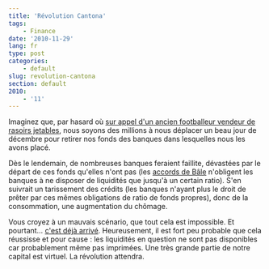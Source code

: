 ```yaml
---
title: 'Révolution Cantona'
tags:
    - Finance
date: '2010-11-29'
lang: fr
type: post
categories:
    - default
slug: revolution-cantona
section: default
2010:
    - '11'
---
```


Imaginez que, par hasard où [sur appel d'un ancien footballeur vendeur de rasoirs jetables](https://www.bakchich.info/france/2010/10/12/la-cantona-revolution-58811 "Appel à la révolution d&#039;Eric Cantona sur Bakchich.info"), nous soyons des millions à nous déplacer un beau jour de décembre pour retirer nos fonds des banques dans lesquelles nous les avons placé.

<!-- more -->

Dès le lendemain, de nombreuses banques feraient faillite, dévastées par le départ de ces fonds qu'elles n'ont pas (les [accords de Bâle](http://fr.wikipedia.org/wiki/B%C3%A2le_II#Pilier_I_:_l.27exigence_de_fonds_propres "Exigence de Fonds Propres dans les accords de Bâle II - Wikipedia") n'obligent les banques à ne disposer de liquidités que jusqu'à un certain ratio). S'en suivrait un tarissement des crédits (les banques n'ayant plus le droit de prêter par ces mêmes obligations de ratio de fonds propres), donc de la consommation, une augmentation du chômage.

Vous croyez à un mauvais scénario, que tout cela est impossible. Et pourtant… [c'est déjà arrivé](http://fr.wikipedia.org/wiki/Krach_de_1929 "Article sur le Krach de 1929 sur Wikipédia").
Heureusement, il est fort peu probable que cela réussisse et pour cause&nbsp;: les liquidités en question ne sont pas disponibles car probablement même pas imprimées. Une très grande partie de notre capital est virtuel. La révolution attendra.
